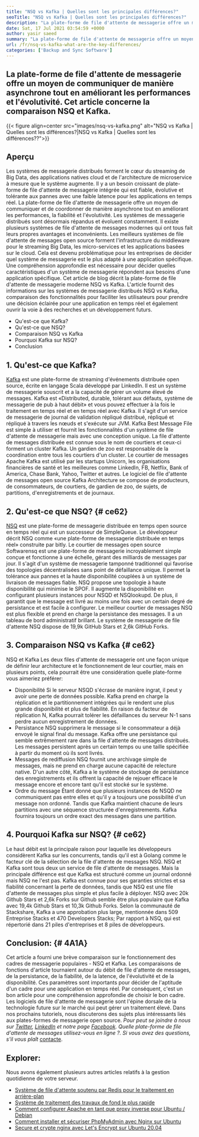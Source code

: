 ```yaml
---
title: "NSQ vs Kafka | Quelles sont les principales différences?" 
seoTitle: "NSQ vs Kafka | Quelles sont les principales différences?" 
description: "La plate-forme de file d'attente de messagerie offre un moyen de communiquer de manière asynchrone. Cet article concerne les différences de système de file d'attente de files d'attente de file d'attente de messagerie distribuées NSQ et KAFKA." 
date: Sat, 17 Jul 2021 03:54:59 +0000
author: yasir saeed
summary: "La plate-forme de file d'attente de messagerie offre un moyen de communiquer de manière asynchrone tout en améliorant les performances et l'évolutivité. Cet article concerne la comparaison NSQ et Kafka." 
url: /fr/nsq-vs-kafka-what-are-the-key-differences/
categories: ['Backup and Sync Software']
---
```


## La plate-forme de file d'attente de messagerie offre un moyen de communiquer de manière asynchrone tout en améliorant les performances et l'évolutivité. Cet article concerne la comparaison NSQ et Kafka.

{{< figure align=center src="images/nsq-vs-kafka.png" alt="NSQ vs Kafka | Quelles sont les différences?|NSQ vs Kafka | Quelles sont les différences??">}}


## **Aperçu**
Les systèmes de messagerie distribués forment le cœur du streaming de Big Data, des applications natives cloud et de l'architecture de microservice à mesure que le système augmente. Il y a un besoin croissant de plate-forme de file d'attente de messagerie intégrée qui est fiable, évolutive et tolérante aux pannes avec une faible latence pour les applications en temps réel. La plate-forme de file d'attente de messagerie offre un moyen de communiquer et de coordonner de manière asynchrone tout en améliorant les performances, la fiabilité et l'évolutivité.
Les systèmes de messagerie distribués sont désormais répandus et évoluent constamment. Il existe plusieurs systèmes de file d'attente de messages modernes qui ont tous fait leurs propres avantages et inconvénients. Les meilleurs systèmes de file d'attente de messages open source forment l'infrastructure du middleware pour le streaming Big Data, les micro-services et les applications basées sur le cloud. Cela est devenu problématique pour les entreprises de décider quel système de messagerie est le plus adapté à une application spécifique. Une compréhension approfondie est nécessaire pour décider quelles caractéristiques d'un système de messagerie répondent aux besoins d'une application spécifique.
Cet article de blog décrit la plate-forme de file d'attente de messagerie moderne NSQ vs Kafka. L'article fournit des informations sur les systèmes de messagerie distribués NSQ vs Kafka, comparaison des fonctionnalités pour faciliter les utilisateurs pour prendre une décision éclairée pour une application en temps réel et également ouvrir la voie à des recherches et un développement futurs.
  * Qu'est-ce que Kafka?
  * Qu'est-ce que NSQ?
  * Comparaison NSQ vs Kafka
  * Pourquoi Kafka sur NSQ?
  * Conclusion

## 1. Qu'est-ce que Kafka?
[Kafka][1] est une plate-forme de streaming d'événements distribuée open source, écrite en langage Scala développé par LinkedIn. Il est un système de messagerie souscrit et a la capacité de gérer un volume élevé de messages. Kafka est «Distributed, durable, tolérant aux défauts, système de messagerie de pub à haut débit» et vous pouvez effectuer à la fois le traitement en temps réel et en temps réel avec Kafka. Il s'agit d'un service de messagerie de journal de validation répliqué distribué, répliqué et répliqué à travers les nœuds et s'exécute sur JVM. Kafka Best Message File est simple à utiliser et fournit les fonctionnalités d'un système de file d'attente de messagerie mais avec une conception unique.
La file d'attente de messages distribuée est connue sous le nom de courtiers et ceux-ci forment un cluster Kafka. Un gardien de zoo est responsable de la coordination entre tous les courtiers d'un cluster. Le courtier de messages Apache Kafka est utilisé par les startups Unicorn, les organisations financières de santé et les meilleures comme LinkedIn, FB, Netflix, Bank of America, Chase Bank, Yahoo, Twitter et autres. Le logiciel de file d'attente de messages open source Kafka Architecture se compose de producteurs, de consommateurs, de courtiers, de gardien de zoo, de sujets, de partitions, d'enregistrements et de journaux.

## 2. Qu'est-ce que NSQ? {# ce62}
[NSQ][2] est une plate-forme de messagerie distribuée en temps open source en temps réel qui est un successeur de SimpleQueue. Le développeur décrit NSQ comme «une plate-forme de messagerie distribuée en temps réel» construite par bitly. Le courtier de messages open source Softwarensq est une plate-forme de messagerie incroyablement simple conçue et fonctionne à une échelle, gérant des milliards de messages par jour. Il s'agit d'un système de messagerie tamponné traditionnel qui favorise des topologies décentralisées sans point de défaillance unique. Il permet la tolérance aux pannes et la haute disponibilité couplées à un système de livraison de messages fiable.
NSQ propose une topologie à haute disponibilité qui minimise le SPOF. Il augmente la disponibilité en configurant plusieurs instances pour NSQD et NSQlookupd. De plus, il garantit que le message est livré au moins une fois avec un certain degré de persistance et est facile à configurer. Le meilleur courtier de messages NSQ est plus flexible et prend en charge la persistance des messages. Il a un tableau de bord administratif brillant. Le système de messagerie de file d'attente NSQ dispose de 19,9k GitHub Stars et 2,6k GitHub Forks.

## 3. Comparaison NSQ vs Kafka {# ce62}
NSQ et Kafka Les deux files d'attente de messagerie ont une façon unique de définir leur architecture et le fonctionnement de leur courtier, mais en plusieurs points, cela pourrait être une considération quelle plate-forme vous aimeriez préférer:
  * Disponibilité
Si le serveur NSQD s'écrase de manière ingrat, il peut y avoir une perte de données possible. Kafka prend en charge la réplication et le partitionnement intégrées qui le rendent une plus grande disponibilité et plus de fiabilité. En raison du facteur de réplication N, Kafka pourrait tolérer les défaillances du serveur N-1 sans perdre aucun enregistrement de données.
  * Persistance
NSQ supprimera le message si le consommateur a déjà envoyé le signal final du message.
Kafka offre une persistance qui semble extrêmement rare dans la file d'attente de messages distribués. Les messages persistent après un certain temps ou une taille spécifiée à partir du moment où ils sont livrés.
  * Messages de rediffusion
NSQ fournit une archivage simple de messages, mais ne prend en charge aucune capacité de relecture native.
D'un autre côté, Kafka a le système de stockage de persistance des enregistrements et ils offrent la capacité de rejouer efficace le message encore et encore tant qu'il est stocké sur le système.
  * Ordre du message
Étant donné que plusieurs instances de NSQD ne communiquent pas entre elles et qu'il y a toujours une possibilité d'un message non ordonné. Tandis que Kafka maintient chacune de leurs partitions avec une séquence structurée d'enregistrements. Kafka fournira toujours un ordre exact des messages dans une partition.

## 4. Pourquoi Kafka sur NSQ? {# ce62}
Le haut débit est la principale raison pour laquelle les développeurs considèrent Kafka sur les concurrents, tandis qu'il est à Golang comme le facteur clé de la sélection de la file d'attente de messages NSQ. NSQ et Kafka sont tous deux un service de file d'attente de messages. Mais la principale différence est que Kafka est structuré comme un journal ordonné mais NSQ ne l'est pas. Kafka est connue pour ses garanties strictes et sa fiabilité concernant la perte de données, tandis que NSQ est une file d'attente de messages plus simple et plus facile à déployer.
NSQ avec 20k Github Stars et 2,6k Forks sur Github semble être plus populaire que Kafka avec 19,4k Github Stars et 10,3k Github Forks. Selon la communauté de Stackshare, Kafka a une approbation plus large, mentionnée dans 509 Entreprise Stacks et 470 Developers Stacks; Par rapport à NSQ, qui est répertorié dans 21 piles d'entreprises et 8 piles de développeurs.

## Conclusion: {# 4A1A}
Cet article a fourni une brève comparaison sur le fonctionnement des cadres de messagerie populaires - NSQ et Kafka. Les comparaisons de fonctions d'article tournaient autour du débit de file d'attente de messages, de la persistance, de la fiabilité, de la latence, de l'évolutivité et de la disponibilité. Ces paramètres sont importants pour décider de l'aptitude d'un cadre pour une application en temps réel. Par conséquent, c'est un bon article pour une compréhension approfondie de choisir le bon cadre. Les logiciels de file d'attente de messagerie sont l'épine dorsale de la technologie future sur le marché qui peut gérer un traitement élevé. Dans nos prochains tutoriels, nous discuterons des sujets plus intéressants liés aux plates-formes de messagerie open source.
_Pour peut se joindre à nous sur [Twitter][3], [LinkedIn][4] et notre page [Facebook][5]. Quelle plate-forme de file d'attente de messages utilisez-vous en ligne ?. Si vous avez des questions, s'il vous plaît_ [contacte][6].

## Explorer:
Nous avons également plusieurs autres articles relatifs à la gestion quotidienne de votre serveur.
  * [Système de file d'attente soutenu par Redis pour le traitement en arrière-plan][7]
  * [Système de traitement des travaux de fond le plus rapide][8]
  * [Comment configurer Apache en tant que proxy inverse pour Ubuntu / Debian][9]
  * [Comment installer et sécuriser PhpMyAdmin avec Nginx sur Ubuntu][10]
  * [Secure et crypte nginx avec Let's Encrypt sur Ubuntu 20.04][11]

  
[1]: https://kafka.apache.org/
[2]: https://nsq.io/
[3]: https://twitter.com/containerize_co
[4]: https://www.linkedin.com/company/containerize/
[5]: http://facebook.com/containerize
[6]: mailto:yasir.saeed@aspose.com
[7]: https://products.containerize.com/message-queue-software/resque/
[8]: https://products.containerize.com/message-queue-software/sidekiq/
[9]: https://blog.containerize.com/web-server-solution-stack/how-to-configure-apache-as-a-reverse-proxy-for-ubuntudebian/
[10]: https://blog.containerize.com/web-server-solution-stack/how-to-install-and-secure-phpmyadmin-with-nginx-on-ubuntu/
[11]: https://blog.containerize.com/web-server-solution-stack/how-to-secure-nginx-with-letsencrypt-on-ubuntu-20-04/
